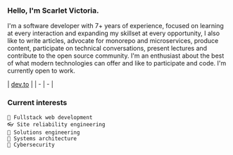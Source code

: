 ### Hello, I'm Scarlet Victoria.

I'm a software developer with 7+ years of experience, focused on learning at every interaction and expanding my skillset at every opportunity, I also like to write articles, advocate for monorepo and microservices, produce content, participate on technical conversations, present lectures and contribute to the open source community. I'm an enthusiast about the best of what modern technologies can offer and like to participate and code. I'm currently open to work.

| [dev.to](https://dev.to/scarlet) |
| - | - |

### Current interests
  
    🌱 Fullstack web development
    👓 Site reliability engineering
    🌳 Solutions engineering
    🚀 Systems architecture
    🚧 Cybersecurity
